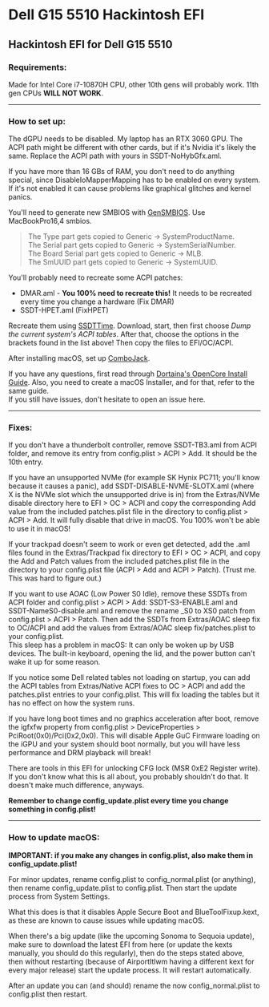 # Dell G15 5510 Hackintosh EFI
Hackintosh EFI for Dell G15 5510
---

### Requirements:

Made for Intel Core i7-10870H CPU, other 10th gens will probably work. 11th gen CPUs __WILL NOT WORK__.

---
### How to set up:

The dGPU needs to be disabled. My laptop has an RTX 3060 GPU. The ACPI path might be different with other cards, but if it's Nvidia it's likely the same. Replace the ACPI path with yours in SSDT-NoHybGfx.aml.   

If you have more than 16 GBs of RAM, you don't need to do anything special, since DisableIoMapperMapping has to be enabled on every system. If it's not enabled it can cause problems like graphical glitches and kernel panics.

You'll need to generate new SMBIOS with [GenSMBIOS](https://github.com/corpnewt/GenSMBIOS). Use MacBookPro16,4 smbios.   
> The Type part gets copied to Generic -> SystemProductName.   
The Serial part gets copied to Generic -> SystemSerialNumber.   
The Board Serial part gets copied to Generic -> MLB.   
The SmUUID part gets copied to Generic -> SystemUUID.

You'll probably need to recreate some ACPI patches:
- DMAR.aml - **You 100% need to recreate this!** It needs to be recreated every time you change a hardware (Fix DMAR)
- SSDT-HPET.aml (FixHPET)

Recreate them using [SSDTTime](https://github.com/corpnewt/SSDTTime). Download, start, then first choose *Dump the current system's ACPI tables*. After that, choose the options in the brackets found in the list above! Then copy the files to EFI/OC/ACPI.

After installing macOS, set up [ComboJack](https://github.com/hackintosh-stuff/ComboJack).

If you have any questions, first read through [Dortaina's OpenCore Install Guide](https://dortania.github.io/OpenCore-Install-Guide/). Also, you need to create a macOS Installer, and for that, refer to the same guide.   
If you still have issues, don't hesitate to open an issue here.

---
### Fixes:

If you don't have a thunderbolt controller, remove SSDT-TB3.aml from ACPI folder, and remove its entry from config.plist > ACPI > Add. It should be the 10th entry.

If you have an unsupported NVMe (for example SK Hynix PC711; you'll know because it causes a panic), add SSDT-DISABLE-NVME-SLOTX.aml (where X is the NVMe slot which the unsupported drive is in) from the Extras/NVMe disable directory here to EFI > OC > ACPI and copy the corresponding Add value from the included patches.plist file in the directory to config.plist > ACPI > Add. It will fully disable that drive in macOS. You 100% won't be able to use it in macOS!

If your trackpad doesn't seem to work or even get detected, add the .aml files found in the Extras/Trackpad fix directory to EFI > OC > ACPI, and copy the Add and Patch values from the included patches.plist file in the directory to your config.plist file (ACPI > Add and ACPI > Patch). (Trust me. This was hard to figure out.)

If you want to use AOAC (Low Power S0 Idle), remove these SSDTs from ACPI folder and config.plist > ACPI > Add: SSDT-S3-ENABLE.aml and SSDT-NameS0-disable.aml and remove the rename _S0 to XS0 patch from config.plist > ACPI > Patch. Then add the SSDTs from Extras/AOAC sleep fix to OC/ACPI and add the values from Extras/AOAC sleep fix/patches.plist to your config.plist.   
This sleep has a problem in macOS: It can only be woken up by USB devices. The built-in keyboard, opening the lid, and the power button can't wake it up for some reason.

If you notice some Dell related tables not loading on startup, you can add the ACPI tables from Extras/Native ACPI fixes to OC > ACPI and add the patches.plist entries to your config.plist. This will fix loading the tables but it has no effect on how the system runs.

If you have long boot times and no graphics acceleration after boot, remove the igfxfw property from config.plist > DeviceProperties > PciRoot(0x0)/Pci(0x2,0x0). This will disable Apple GuC Firmware loading on the iGPU and your system should boot normally, but you will have less performance and DRM playback will break!

There are tools in this EFI for unlocking CFG lock (MSR 0xE2 Register write). If you don't know what this is all about, you probably shouldn't do that. It doesn't make much difference, anyways.

__Remember to change config_update.plist every time you change something in config.plist!__

---
### How to update macOS:

**IMPORTANT: if you make any changes in config.plist, also make them in config_update.plist!**

For minor updates, rename config.plist to config_normal.plist (or anything), then rename config_update.plist to config.plist. Then start the update process from System Settings.

What this does is that it disables Apple Secure Boot and BlueToolFixup.kext, as these are known to cause issues while updating macOS.

When there's a big update (like the upcoming Sonoma to Sequoia update), make sure to download the latest EFI from here (or update the kexts manually, you should do this regularly), then do the steps stated above, then without restarting (because of AirportItlwm having a different kext for every major release) start the update process. It will restart automatically.

After an update you can (and should) rename the now config_normal.plist to config.plist then restart.
